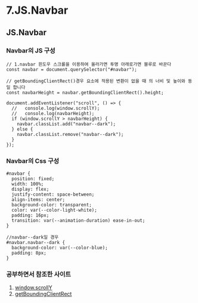 # 7.JS.Navbar

## JS.Navbar

### Navbar의 JS 구성
```
// 1.navbar 윈도우 스크롤을 이용하여 올라가면 투명 아래로가면 블루로 바꾼다
const navbar = document.querySelector("#navbar");

// getBoundingClientRect()경우 요소에 적용된 변환이 없을 때 의 너비 및 높이와 동일 합니다
const navbarHeight = navbar.getBoundingClientRect().height;

document.addEventListener("scroll", () => {
  //   console.log(window.scrollY);
  //   console.log(navbarHeight);
  if (window.scrollY > navbarHeight) {
    navbar.classList.add("navbar--dark");
  } else {
    navbar.classList.remove("navbar--dark");
  }
});

```

### Navbar의 Css 구성
```
#navbar {
  position: fixed;
  width: 100%;
  display: flex;
  justify-content: space-between;
  align-items: center;
  background-color: transparent;
  color: var(--color-light-white);
  padding: 16px;
  transition: var(--animation-duration) ease-in-out;
}

//navbar--dark일 경우
#navbar.navbar--dark {
  background-color: var(--color-blue);
  padding: 8px;
}
```

### 공부하면서 참조한 사이트
1. [window.scrollY](https://developer.mozilla.org/en-US/docs/Web/API/Window/scrollY) 
2. [getBoundingClientRect](https://developer.mozilla.org/en-US/docs/Web/API/Element/getBoundingClientRect)

